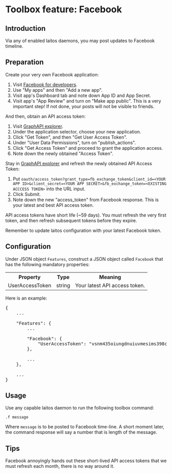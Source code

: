 # Toolbox feature: Facebook

## Introduction
Via any of enabled laitos daemons, you may post updates to Facebook timeline.

## Preparation
Create your very own Facebook application:
1. Visit [Facebook for developers](https://developers.facebook.com/).
2. Use "My apps" and then "Add a new app".
3. Visit app's Dashboard tab and note down App ID and App Secret.
4. Visit app's "App Review" and turn on "Make app public". This is a very important step! If not done, your posts will
   not be visible to friends.

And then, obtain an API access token:
1. Visit [GraphAPI explorer](https://developers.facebook.com/tools/explorer/145634995501895/).
2. Under the application selector, choose your new application.
3. Click "Get Token", and then "Get User Access Token".
4. Under "User Data Permissions", turn on "publish_actions".
5. Click "Get Access Token" and proceed to grant the application access.
6. Note down the newly obtained "Access Token".

Stay in [GraphAPI explorer](https://developers.facebook.com/tools/explorer/145634995501895/) and refresh the newly
obtained API Access Token:
1. Put `oauth/access_token?grant_type=fb_exchange_token&client_id=<YOUR APP ID>&client_secret=<YOUR APP SECRET>&fb_exchange_token=<EXISTING ACCCESS TOKEN>`
   into the URL input.
2. Click Submit.
3. Note down the new "access_token" from Facebook response. This is your latest and best API access token.

API access tokens have short life (~59 days). You must refresh the very first token, and then refresh subsequent tokens
before they expire.

Remember to update laitos configuration with your latest Facebook token.

## Configuration
Under JSON object `Features`, construct a JSON object called `Facebook` that has the following mandatory properties:
<table>
<tr>
    <th>Property</th>
    <th>Type</th>
    <th>Meaning</th>
</tr>
<tr>
    <td>UserAccessToken</td>
    <td>string</td>
    <td>Your latest API access token.</td>
</tr>
</table>

Here is an example:
<pre>
{
    ...

    "Features": {
        ...

        "Facebook": {
            "UserAccessToken": "vsnm435oiungdnuiuvmesims398c389huidrnixdfnseee089nqw"
        },

        ...
    },

    ...
}
</pre>

## Usage
Use any capable laitos daemon to run the following toolbox command:

    .f message

Where `message` is to be posted to Facebook time-line. A short moment later, the command response will say a number that
is length of the message.

## Tips
Facebook annoyingly hands out these short-lived API access tokens that we must refresh each month, there is no way
around it.